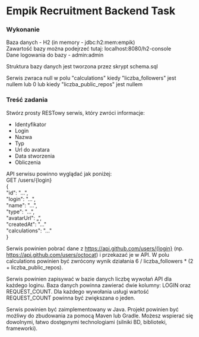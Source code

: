 # Empik Recruitment Backend Task

### Wykonanie
Baza danych - H2 (in memory - jdbc:h2:mem:empik)  
Zawartość bazy można podejrzeć tutaj: localhost:8080/h2-console  
Dane logowania do bazy - admin:admin  

Struktura bazy danych jest tworzona przez skrypt schema.sql

Serwis zwraca null w polu "calculations" kiedy "liczba_followers" jest nullem lub 0 lub kiedy "liczba_public_repos" jest nullem


### Treść zadania
Stwórz prosty RESTowy serwis, który zwróci informacje:  
* Identyfikator
* Login
* Nazwa
* Typ
* Url do avatara
* Data stworzenia
* Obliczenia

API serwisu powinno wyglądać jak poniżej:  
GET /users/{login}  
{  
"id": "...",  
"login": "...",  
"name": "…",  
"type": "...",  
"avatarUrl": „”,  
"createdAt": "..."  
"calculations": "..."  
}

Serwis powinien pobrać dane z https://api.github.com/users/{login} (np.
https://api.github.com/users/octocat) i przekazać je w API. W polu calculations powinien być
zwrócony wynik działania 6 / liczba_followers * (2 + liczba_public_repos).

Serwis powinien zapisywać w bazie danych liczbę wywołań API dla każdego loginu.
Baza danych powinna zawierać dwie kolumny: LOGIN oraz REQUEST_COUNT. Dla każdego wywołania
usługi wartość REQUEST_COUNT powinna być zwiększana o jeden.

Serwis powinien być zaimplementowany w Java. Projekt powinien być możliwy do zbudowania za
pomocą Maven lub Gradle. Możesz wspierać się dowolnymi, łatwo dostępnymi technologiami (silniki
BD, biblioteki, frameworki).
